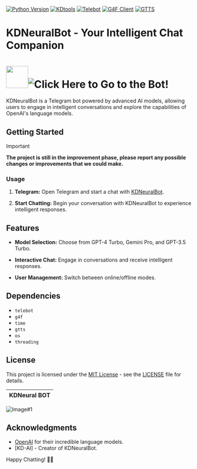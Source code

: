 [![Python Version](https://img.shields.io/badge/Python-3.8%2B-magenta)](https://www.python.org/downloads/release)
[![KDtools](https://img.shields.io/badge/KD-Tools-blue?logo=telegram)](https://t.me/KDTOOLS)
[![Telebot](https://img.shields.io/badge/Telebot-4.16.1-red)](https://github.com/eternnoir/pyTelegramBotAPI)
[![G4F Client](https://img.shields.io/badge/G4F-Client-yellow)](https://pypi.org/project/g4f/)
[![GTTS](https://img.shields.io/badge/gTTS-2.5.1-green)](https://github.com/pndurette/gTTS)

# KDNeuralBot - Your Intelligent Chat Companion

# <img src="https://i.ibb.co/Lv72Cm7/photo-5098607599397481969-c-removebg-preview.png" width="60px" />![Click Here to Go to the Bot!](https://t.me/KDGPTBOT)

KDNeuralBot is a Telegram bot powered by advanced AI models, allowing users to engage in intelligent conversations and explore the capabilities of OpenAI's language models.

## Getting Started

> [!IMPORTANT]
> **The project is still in the improvement phase, please report any possible changes or improvements that we could make.**


### Usage

1. **Telegram:** Open Telegram and start a chat with [KDNeuralBot](https://t.me/KDGPTBOT).

2. **Start Chatting:** Begin your conversation with KDNeuralBot to experience intelligent responses.

## Features

- **Model Selection:** Choose from GPT-4 Turbo, Gemini Pro, and GPT-3.5 Turbo.

- **Interactive Chat:** Engage in conversations and receive intelligent responses.

- **User Management:** Switch between online/offline modes.

## Dependencies

- `telebot`
- `g4f`
- `time`
- `gtts`
- `os`
- `threading`

## License

This project is licensed under the [MIT License](LICENSE) - see the [LICENSE](LICENSE) file for details.

| KDNeural BOT |
| :-: |
![Image#1](https://i.ibb.co/ygB20dD/photo-5136864118643469151-y.jpg)

## Acknowledgments

- [OpenAI](https://openai.com) for their incredible language models.
- [KD-AI] - Creator of KDNeuralBot.

Happy Chatting! 🤖🚀
